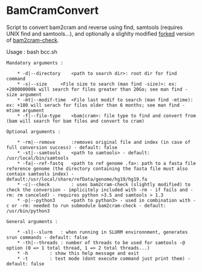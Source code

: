 # BamCramConvert
Script to convert bam2cram and reverse using find, samtools (requires UNIX find and samtools...), and optionally a slighlty modified [forked](https://github.com/beboche/bam2cram-check) version of [bam2cram-check](https://github.com/wtsi-hgi/bam2cram-check).

Usage : bash bcc.sh

	Mandatory arguments :
  
		* -d|--directory	<path to search dir>: root dir for find command    
		* -s|--size		<File size to search (man find -size)>: ex: +200000000k will search for files greater than 20Go; see man find -size argument    
		* -mt|--modif-time	<File last modif to search (man find -mtime): ex: +180 will serach for files older than 6 months; see man find -mtime argument    
		* -f|--file-type	<bam|cram>: file type to find and convert from (bam will search for bam files and convert to cram)
    
	Optional arguments :
  
		* -rm|--remove		:removes original file and index (in case of full conversion success) - default: false
		* -st|--samtools	<path to samtools> - default: /usr/local/bin/samtools
		* -fa|--ref-fastq	<path to ref genome .fa>: path to a fasta file reference genome (the directory containing the fasta file must also contain samtools index) - default:/usr/local/share/refData/genome/hg19/hg19.fa
		* -c|--check		: uses bam2cram-check (slightly modified) to check the conversion - implicitely included with -rm - if fails and -rm: rm canceled) - requires python >3.5 and samtools > 1.3
		* -p|--python3		<path to python3> - used in combination with -c or -rm: needed to run submodule bam2cram-check - default: /usr/bin/python3
    
	General arguments :
  
		* -sl|--slurm   : when running in SLURM environnment, generates srun commands - default: false
		* -th|--threads : number of threads to be used for samtools -@ option (0 => 1 total thread, 1 => 2 total threads...)
		* -h		: show this help message and exit
		* -t		: test mode (dont execute command just print them) - default: false

